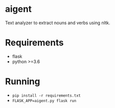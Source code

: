 # aigent
Text analyzer to extract nouns and verbs using nltk. 

# Requirements
  -  flask
  -  python >=3.6


# Running

- `pip install -r requirements.txt`
- `FLASK_APP=aigent.py flask run`
